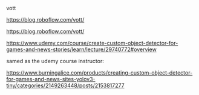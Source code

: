 vott

https://blog.roboflow.com/vott/

https://blog.roboflow.com/vott/


https://www.udemy.com/course/create-custom-object-detector-for-games-and-news-stories/learn/lecture/29740772#overview

samed as the udemy course instructor:

https://www.burningalice.com/products/creating-custom-object-detector-for-games-and-news-sites-yolov3-tiny/categories/2149263448/posts/2153817277
